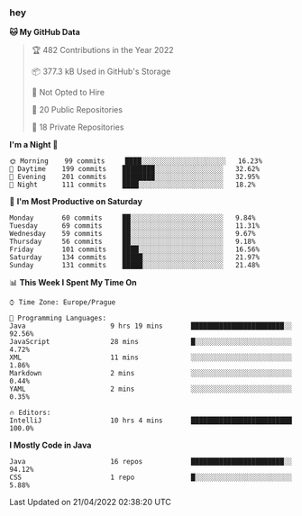 ### hey

<!--START_SECTION:waka-->
**🐱 My GitHub Data** 

> 🏆 482 Contributions in the Year 2022
 > 
> 📦 377.3 kB Used in GitHub's Storage 
 > 
> 🚫 Not Opted to Hire
 > 
> 📜 20 Public Repositories 
 > 
> 🔑 18 Private Repositories  
 > 
**I'm a Night 🦉** 

```text
🌞 Morning    99 commits     ████░░░░░░░░░░░░░░░░░░░░░   16.23% 
🌆 Daytime    199 commits    ████████░░░░░░░░░░░░░░░░░   32.62% 
🌃 Evening    201 commits    ████████░░░░░░░░░░░░░░░░░   32.95% 
🌙 Night      111 commits    ████░░░░░░░░░░░░░░░░░░░░░   18.2%

```
📅 **I'm Most Productive on Saturday** 

```text
Monday       60 commits     ██░░░░░░░░░░░░░░░░░░░░░░░   9.84% 
Tuesday      69 commits     ██░░░░░░░░░░░░░░░░░░░░░░░   11.31% 
Wednesday    59 commits     ██░░░░░░░░░░░░░░░░░░░░░░░   9.67% 
Thursday     56 commits     ██░░░░░░░░░░░░░░░░░░░░░░░   9.18% 
Friday       101 commits    ████░░░░░░░░░░░░░░░░░░░░░   16.56% 
Saturday     134 commits    █████░░░░░░░░░░░░░░░░░░░░   21.97% 
Sunday       131 commits    █████░░░░░░░░░░░░░░░░░░░░   21.48%

```


📊 **This Week I Spent My Time On** 

```text
⌚︎ Time Zone: Europe/Prague

💬 Programming Languages: 
Java                     9 hrs 19 mins       ███████████████████████░░   92.56% 
JavaScript               28 mins             █░░░░░░░░░░░░░░░░░░░░░░░░   4.72% 
XML                      11 mins             ░░░░░░░░░░░░░░░░░░░░░░░░░   1.86% 
Markdown                 2 mins              ░░░░░░░░░░░░░░░░░░░░░░░░░   0.44% 
YAML                     2 mins              ░░░░░░░░░░░░░░░░░░░░░░░░░   0.35%

🔥 Editors: 
IntelliJ                 10 hrs 4 mins       █████████████████████████   100.0%

```

**I Mostly Code in Java** 

```text
Java                     16 repos            ███████████████████████░░   94.12% 
CSS                      1 repo              █░░░░░░░░░░░░░░░░░░░░░░░░   5.88%

```



 Last Updated on 21/04/2022 02:38:20 UTC
<!--END_SECTION:waka-->
